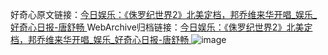 好奇心原文链接：[今日娱乐：《侏罗纪世界2》北美定档，邦乔维来华开唱_娱乐_好奇心日报-唐舒畅 ](https://www.qdaily.com/articles/12566.html)
WebArchive归档链接：[今日娱乐：《侏罗纪世界2》北美定档，邦乔维来华开唱_娱乐_好奇心日报-唐舒畅 ](http://web.archive.org/web/20160809092959/http://www.qdaily.com/articles/12566.html)
![image](http://ww3.sinaimg.cn/large/007d5XDply1g3wjvut11pj30u04q4qv5)